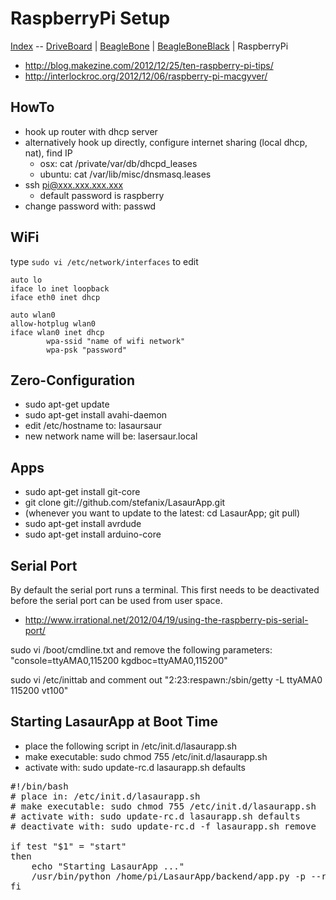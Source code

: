 RaspberryPi Setup
==================

[Index](index.md) -- [DriveBoard](driveboard.md) | [BeagleBone](beaglebone_setup.md) | [BeagleBoneBlack](bbb_setup.md) | RaspberryPi

- http://blog.makezine.com/2012/12/25/ten-raspberry-pi-tips/
- http://interlockroc.org/2012/12/06/raspberry-pi-macgyver/


HowTo
------

- hook up router with dhcp server
- alternatively hook up directly, configure internet sharing 
  (local dhcp, nat), find IP
  - osx: cat /private/var/db/dhcpd_leases
  - ubuntu: cat /var/lib/misc/dnsmasq.leases
- ssh pi@xxx.xxx.xxx.xxx
  - default password is raspberry
- change password with: passwd


WiFi
------

type `sudo vi /etc/network/interfaces` to edit

    auto lo
    iface lo inet loopback
    iface eth0 inet dhcp

    auto wlan0
    allow-hotplug wlan0
    iface wlan0 inet dhcp
            wpa-ssid "name of wifi network"
            wpa-psk "password"


Zero-Configuration
-------------------

- sudo apt-get update
- sudo apt-get install avahi-daemon
- edit /etc/hostname to:
lasaursaur
- new network name will be: lasersaur.local


Apps
-------

- sudo apt-get install git-core
- git clone git://github.com/stefanix/LasaurApp.git
- (whenever you want to update to the latest: cd LasaurApp; git pull)
- sudo apt-get install avrdude
- sudo apt-get install arduino-core


Serial Port
------------

By default the serial port runs a terminal. This first needs to 
be deactivated before the serial port can be used from user space.
- http://www.irrational.net/2012/04/19/using-the-raspberry-pis-serial-port/

sudo vi /boot/cmdline.txt
and remove the following parameters:
"console=ttyAMA0,115200 kgdboc=ttyAMA0,115200"

sudo vi /etc/inittab
and comment out 
"2:23:respawn:/sbin/getty -L ttyAMA0 115200 vt100"


Starting LasaurApp at Boot Time
-------------------------------

- place the following script in /etc/init.d/lasaurapp.sh
- make executable: sudo chmod 755 /etc/init.d/lasaurapp.sh
- activate with: sudo update-rc.d lasaurapp.sh defaults

<pre>
#!/bin/bash
# place in: /etc/init.d/lasaurapp.sh
# make executable: sudo chmod 755 /etc/init.d/lasaurapp.sh
# activate with: sudo update-rc.d lasaurapp.sh defaults
# deactivate with: sudo update-rc.d -f lasaurapp.sh remove

if test "$1" = "start"
then
    echo "Starting LasaurApp ..."
    /usr/bin/python /home/pi/LasaurApp/backend/app.py -p --raspberrypi	
fi
</pre>

